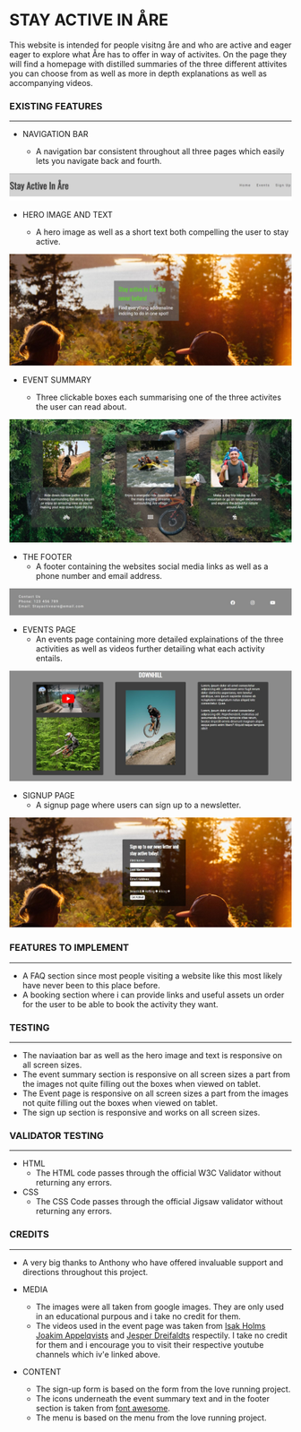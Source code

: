 # STAY ACTIVE IN ÅRE
This website is intended for people visitng åre and who are active and eager eager to explore what Åre has to offer in way of activites. On the page they will find a homepage with distilled summaries of the three different attivites you can choose from as well as more in depth explanations as well as accompanying videos.

### EXISTING FEATURES
----------
- NAVIGATION BAR

  - A navigation bar consistent throughout all three pages which easily lets you navigate back and fourth.

![navigation bar](/assets/images/navigation-bar.jpg)
- HERO IMAGE AND TEXT


  - A hero image as well as a short text both compelling the user to stay active.
  
![hero image/text](/assets/images//hero-image-hero-text.jpg)  
- EVENT SUMMARY

  - Three clickable boxes each summarising one of the three activites the user can read about. 
  
![event summary](/assets/images/event-summary.jpg)  
- THE FOOTER
  - A footer containing the websites social media links as well as a phone number and email address.

![footer](/assets/images/footer.jpg)
- EVENTS PAGE
  - An events page containing more detailed explainations of the three activities as well as videos further detailing what each activity entails.
  
![events page](/assets/images/events-page.jpg)
- SIGNUP PAGE
  - A signup page where users can sign up to a newsletter.

![Sign-up page](/assets/images/sign-up-page.jpg)


### FEATURES TO IMPLEMENT
----------
- A FAQ section since most people visiting a website like this most likely have never been to this place before.
- A booking section where i can provide links and useful assets un order for the user to be able to book the activity they want.
  
### TESTING
----------

- The naviaation bar as well as the hero image and text is responsive on all screen sizes.
- The event summary section is responsive on all screen sizes a part from the images not quite filling out the boxes when viewed on tablet.
- The Event page is responsive on all screen sizes a part from the images not quite filling out the boxes when viewed on tablet.
- The sign up section is responsive and works on all screen sizes.

### VALIDATOR TESTING
----------
- HTML
  - The HTML code passes through the official W3C Validator without returning any errors.
- CSS
  - The CSS Code passes through the official Jigsaw validator without returning any errors.

### CREDITS
----------

- A very big thanks to Anthony who have offered invaluable support and directions throughout this project.

- MEDIA
  - The images were all taken from google images. They are only used in an educational purpous and i take no credit for them.
  - The videos used in the event page was taken from [Isak Holms](https://www.youtube.com/@IsakHolms) [Joakim Appelqvists](https://www.youtube.com/@joakimappelqvist8237) and [Jesper Dreifaldts](https://www.youtube.com/@JesperDreifaldt) respectily. I take no credit for them and i encourage you to visit their respective youtube channels which iv'e linked above.
  

- CONTENT
  - The sign-up form is based on the form from the love running project.
  - The icons underneath the event summary text and in the footer section is taken from [font awesome](https://www.fontawesome.com).
  - The menu is based on the menu from the love running project.
